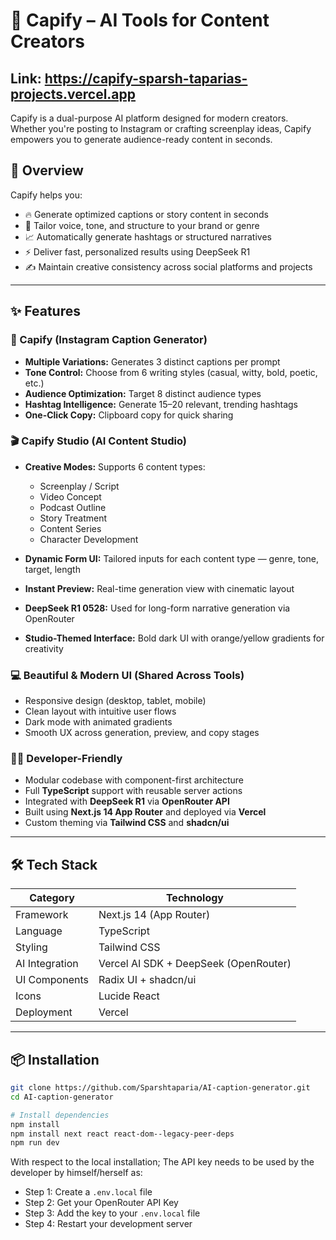 # 🚀 Capify – AI Tools for Content Creators

## Link: https://capify-sparsh-taparias-projects.vercel.app

Capify is a dual-purpose AI platform designed for modern creators. Whether you're posting to Instagram or crafting screenplay ideas, Capify empowers you to generate audience-ready content in seconds.


## 🎯 Overview

Capify helps you:

* 🔥 Generate optimized captions or story content in seconds
* 🎨 Tailor voice, tone, and structure to your brand or genre
* 📈 Automatically generate hashtags or structured narratives
* ⚡ Deliver fast, personalized results using DeepSeek R1
* ✍️ Maintain creative consistency across social platforms and projects

---

## ✨ Features

### 📸 Capify (Instagram Caption Generator)

* **Multiple Variations:** Generates 3 distinct captions per prompt
* **Tone Control:** Choose from 6 writing styles (casual, witty, bold, poetic, etc.)
* **Audience Optimization:** Target 8 distinct audience types
* **Hashtag Intelligence:** Generate 15–20 relevant, trending hashtags
* **One-Click Copy:** Clipboard copy for quick sharing

### 🎬 Capify Studio (AI Content Studio)

* **Creative Modes:** Supports 6 content types:

  * Screenplay / Script
  * Video Concept
  * Podcast Outline
  * Story Treatment
  * Content Series
  * Character Development
* **Dynamic Form UI:** Tailored inputs for each content type — genre, tone, target, length
* **Instant Preview:** Real-time generation view with cinematic layout
* **DeepSeek R1 0528:** Used for long-form narrative generation via OpenRouter
* **Studio-Themed Interface:** Bold dark UI with orange/yellow gradients for creativity

### 💻 Beautiful & Modern UI (Shared Across Tools)

* Responsive design (desktop, tablet, mobile)
* Clean layout with intuitive user flows
* Dark mode with animated gradients
* Smooth UX across generation, preview, and copy stages

### 🧑‍💻 Developer-Friendly

* Modular codebase with component-first architecture
* Full **TypeScript** support with reusable server actions
* Integrated with **DeepSeek R1** via **OpenRouter API**
* Built using **Next.js 14 App Router** and deployed via **Vercel**
* Custom theming via **Tailwind CSS** and **shadcn/ui**

---

## 🛠️ Tech Stack

| Category       | Technology                            |
|----------------|----------------------------------------|
| Framework      | Next.js 14 (App Router)                |
| Language       | TypeScript                             |
| Styling        | Tailwind CSS                           |
| AI Integration | Vercel AI SDK + DeepSeek (OpenRouter)  |
| UI Components  | Radix UI + shadcn/ui                   |
| Icons          | Lucide React                           |
| Deployment     | Vercel                                 |

---

## 📦 Installation

```bash
git clone https://github.com/Sparshtaparia/AI-caption-generator.git
cd AI-caption-generator

# Install dependencies
npm install
npm install next react react-dom--legacy-peer-deps
npm run dev
```
With respect to the local installation;
The API key needs to be used by the developer by himself/herself as:
- Step 1: Create a `.env.local` file 
- Step 2: Get your OpenRouter API Key
- Step 3: Add the key to your `.env.local` file
- Step 4: Restart your development server









